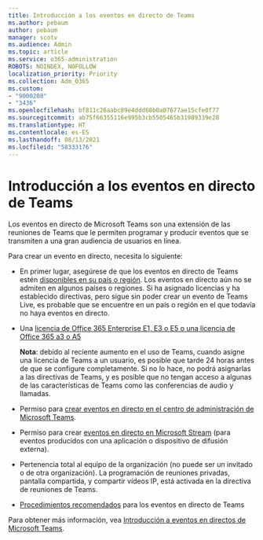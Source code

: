 ```yaml
---
title: Introducción a los eventos en directo de Teams
ms.author: pebaum
author: pebaum
manager: scotv
ms.audience: Admin
ms.topic: article
ms.service: o365-administration
ROBOTS: NOINDEX, NOFOLLOW
localization_priority: Priority
ms.collection: Adm_O365
ms.custom:
- "9000208"
- "3436"
ms.openlocfilehash: bf811c26aabc89e4ddd68b0a07677ae15cfe0f77
ms.sourcegitcommit: ab75f66355116e995b3cb5505465b31989339e28
ms.translationtype: HT
ms.contentlocale: es-ES
ms.lasthandoff: 08/13/2021
ms.locfileid: "58333176"
---
```

# <a name="getting-started-with-teams-live-events"></a>Introducción a los eventos en directo de Teams

Los eventos en directo de Microsoft Teams son una extensión de las reuniones de Teams que le permiten programar y producir eventos que se transmiten a una gran audiencia de usuarios en línea.

Para crear un evento en directo, necesita lo siguiente:

- En primer lugar, asegúrese de que los eventos en directo de Teams estén [disponibles en su país o región](https://docs.microsoft.com/microsoftteams/teams-live-events/plan-for-teams-live-events#regional-availability). Los eventos en directo aún no se admiten en algunos países o regiones.  Si ha asignado licencias y ha establecido directivas, pero sigue sin poder crear un evento de Teams Live, es probable que se encuentre en un país o región en el que todavía no haya eventos en directo.

- Una [licencia de Office 365 Enterprise E1, E3 o E5 o una licencia de Office 365 a3 o A5](https://docs.microsoft.com/microsoftteams/teams-live-events/set-up-for-teams-live-events#step-2-get-and-assign-licenses) 

    **Nota**: debido al reciente aumento en el uso de Teams, cuando asigne una licencia de Teams a un usuario, es posible que tarde 24 horas antes de que se configure completamente. Si no lo hace, no podrá asignarlas a las directivas de Teams, y es posible que no tengan acceso a algunas de las características de Teams como las conferencias de audio y llamadas.

- Permiso para [crear eventos en directo en el centro de administración de Microsoft Teams](https://docs.microsoft.com/microsoftteams/teams-live-events/set-up-for-teams-live-events#create-or-edit-a-live-events-policy).

- Permiso para crear [eventos en directo en Microsoft Stream](https://docs.microsoft.com/microsoftteams/teams-live-events/what-are-teams-live-events) (para eventos producidos con una aplicación o dispositivo de difusión externa).

- Pertenencia total al equipo de la organización (no puede ser un invitado o de otra organización).
La programación de reuniones privadas, pantalla compartida, y compartir vídeos IP, está activada en la directiva de reuniones de Teams.

- [Procedimientos recomendados](https://support.office.com/article/Best-practices-for-producing-a-Teams-live-event-e500370e-4dd1-4187-8b48-af10ef02cf42) para los eventos en directo de Teams

Para obtener más información, vea [Introducción a eventos en directos de Microsoft Teams](https://support.office.com/article/get-started-with-microsoft-teams-live-events-d077fec2-a058-483e-9ab5-1494afda578a).
